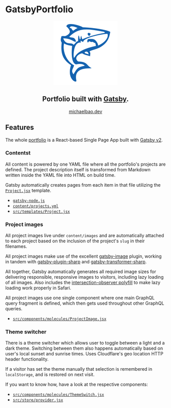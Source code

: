 # GatsbyPortfolio

<p align="center">
  <a href="https://michaelbao.dev"><img src="src/images/github-header.png" /></a>
 </p>
<h2 align="center">
        Portfolio built with <a href="https://www.gatsbyjs.org">Gatsby</a>.
</h2>
<p align="center">
  <a href="michaelbao.dev">michaelbao.dev</a>
</p>


## Features

The whole [portfolio](https://michaelbao.dev) is a React-based Single Page App built with [Gatsby v2](https://www.gatsbyjs.org).


### Contentst

All content is powered by one YAML file where all the portfolio's projects are defined. The project description itself is transformed from Markdown written inside the YAML file into HTML on build time.

Gatsby automatically creates pages from each item in that file utilizing the [`Project.jsx`](src/templates/Project.jsx) template.

- [`gatsby-node.js`](gatsby-node.js)
- [`content/projects.yml`](content/projects.yml)
- [`src/templates/Project.jsx`](src/templates/Project.jsx)


### Project images

All project images live under `content/images` and are automatically attached to each project based on the inclusion of the project's `slug` in their filenames.

All project images make use of the excellent [gatsby-image](https://github.com/gatsbyjs/gatsby/tree/master/packages/gatsby-image) plugin, working in tandem with [gatsby-plugin-sharp](https://github.com/gatsbyjs/gatsby/tree/master/packages/gatsby-plugin-sharp) and [gatsby-transformer-sharp](https://github.com/gatsbyjs/gatsby/tree/master/packages/gatsby-transformer-sharp).

All together, Gatsby automatically generates all required image sizes for delivering responsible, responsive images to visitors, including lazy loading of all images. Also includes the [intersection-observer polyfill](https://github.com/w3c/IntersectionObserver) to make lazy loading work properly in Safari.

All project images use one single component where one main GraphQL query fragment is defined, which then gets used throughout other GraphQL queries.

- [`src/components/molecules/ProjectImage.jsx`](src/components/molecules/ProjectImage.jsx)


### Theme switcher

There is a theme switcher which allows user to toggle between a light and a dark theme. Switching between them also happens automatically based on user's local sunset and sunrise times. Uses Cloudflare's geo location HTTP header functionality.

If a visitor has set the theme manually that selection is remembered in `localStorage`, and is restored on next visit.

If you want to know how, have a look at the respective components:

- [`src/components/molecules/ThemeSwitch.jsx`](src/components/molecules/ThemeSwitch.jsx)
- [`src/store/provider.jsx`](src/store/provider.jsx)

